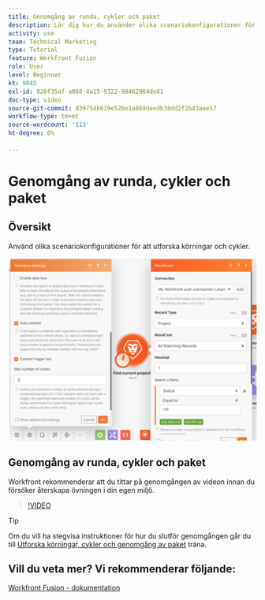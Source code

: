 ```yaml
---
title: Genomgång av runda, cykler och paket
description: Lär dig hur du använder olika scenariokonfigurationer för att utforska körningar och cykler i [!DNL Adobe Workfront Fusion].
activity: use
team: Technical Marketing
type: Tutorial
feature: Workfront Fusion
role: User
level: Beginner
kt: 9045
exl-id: 820f35af-a068-4a15-9322-98462964de61
doc-type: video
source-git-commit: d39754b619e526e1a869deedb38dd2f2b43aee57
workflow-type: tm+mt
source-wordcount: '113'
ht-degree: 0%

---
```


# Genomgång av runda, cykler och paket

## Översikt

Använd olika scenariokonfigurationer för att utforska körningar och cykler.

![En bild med inställningar för körningar och cykler](assets/execution-history-and-scheduling-6.png)

## Genomgång av runda, cykler och paket

Workfront rekommenderar att du tittar på genomgången av videon innan du försöker återskapa övningen i din egen miljö.

>[!VIDEO](https://video.tv.adobe.com/v/335286/?quality=12)

>[!TIP]
>
>Om du vill ha stegvisa instruktioner för hur du slutför genomgången går du till [Utforska körningar, cykler och genomgång av paket](https://experienceleague.adobe.com/docs/workfront-learn/tutorials-workfront/fusion/exercises/exploring-runs-cycles-and-bundles.html?lang=en) träna.


## Vill du veta mer? Vi rekommenderar följande:

[Workfront Fusion - dokumentation](https://experienceleague.adobe.com/docs/workfront/using/adobe-workfront-fusion/workfront-fusion-2.html?lang=en)
